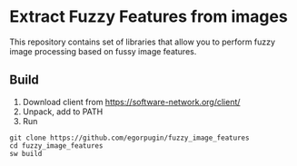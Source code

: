 # Extract Fuzzy Features from images

This repository contains set of libraries that allow you to perform fuzzy image processing based on fussy image features.

## Build

1. Download client from https://software-network.org/client/
2. Unpack, add to PATH
3. Run
```
git clone https://github.com/egorpugin/fuzzy_image_features
cd fuzzy_image_features
sw build
```
